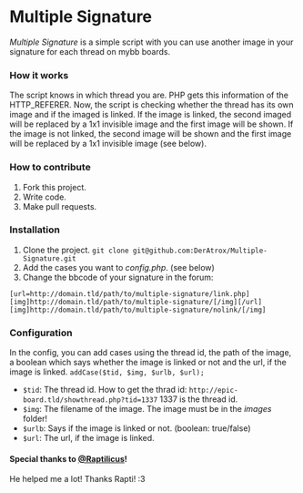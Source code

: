 Multiple Signature
==================

*Multiple Signature* is a simple script with you can use another image in your signature for each thread on mybb boards.

### How it works ###
The script knows in which thread you are. PHP gets this information of the HTTP_REFERER. Now, the script is checking whether the thread has its own image and if the imaged is linked. If the image is linked, the second imaged will be replaced by a 1x1 invisible image and the first image will be shown. If the image is not linked, the second image will be shown and the first image will be replaced by a 1x1 invisible image (see below). 

### How to contribute ###
1. Fork this project.
2. Write code.
3. Make pull requests.

### Installation ###
1. Clone the project. `git clone git@github.com:DerAtrox/Multiple-Signature.git`
2. Add the cases you want to *config.php*. (see below)
3. Change the bbcode of your signature in the forum: 

```
[url=http://domain.tld/path/to/multiple-signature/link.php]
[img]http://domain.tld/path/to/multiple-signature/[/img][/url]
[img]http://domain.tld/path/to/multiple-signature/nolink/[/img]
```

### Configuration ###
In the config, you can add cases using the thread id, the path of the image, a boolean which says whether the image is linked or not and the url, if the image is linked.
`addCase($tid, $img, $urlb, $url);`
* `$tid`: The thread id. How to get the thrad id: `http://epic-board.tld/showthread.php?tid=1337` 1337 is the thread id.
* `$img`: The filename of the image. The image must be in the *images* folder!
* `$urlb`: Says if the image is linked or not. (boolean: true/false)
* `$url`: The url, if the image is linked.

#### Special thanks to [@Raptilicus](https://twitter.com/raptilicus)! ####
He helped me a lot! Thanks Rapti! :3 

